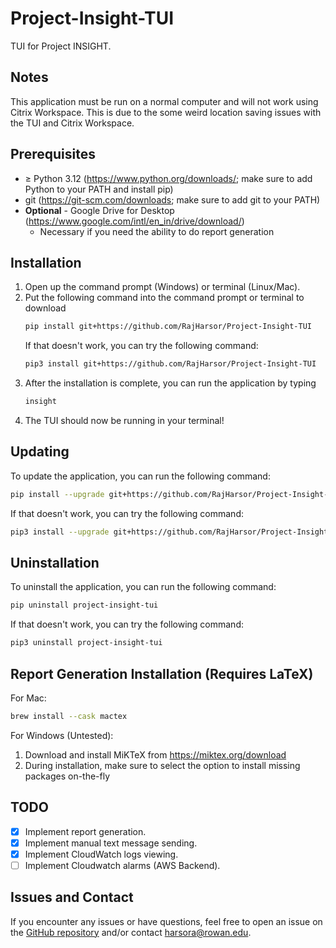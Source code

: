 # Project-Insight-TUI

TUI for Project INSIGHT.

## Notes
This application must be run on a normal computer and will not work using Citrix Workspace. This is due to the some weird location saving issues with the TUI and Citrix Workspace.

## Prerequisites
- $\ge$ Python 3.12 (https://www.python.org/downloads/; make sure to add Python to your PATH and install pip)
- git (https://git-scm.com/downloads; make sure to add git to your PATH)
- **Optional** - Google Drive for Desktop (https://www.google.com/intl/en_in/drive/download/)
  - Necessary if you need the ability to do report generation

## Installation
1. Open up the command prompt (Windows) or terminal (Linux/Mac).
2. Put the following command into the command prompt or terminal to download
   ```bash
   pip install git+https://github.com/RajHarsor/Project-Insight-TUI
   ```
   If that doesn't work, you can try the following command:
   ```bash
   pip3 install git+https://github.com/RajHarsor/Project-Insight-TUI
   ```
3. After the installation is complete, you can run the application by typing
   ```bash
   insight
   ```
4. The TUI should now be running in your terminal!

## Updating
To update the application, you can run the following command:
```bash
pip install --upgrade git+https://github.com/RajHarsor/Project-Insight-TUI
```
If that doesn't work, you can try the following command:
```bash
pip3 install --upgrade git+https://github.com/RajHarsor/Project-Insight-TUI
```
## Uninstallation

To uninstall the application, you can run the following command:
```bash
pip uninstall project-insight-tui
```
If that doesn't work, you can try the following command:
```bash
pip3 uninstall project-insight-tui
```
## Report Generation Installation (Requires LaTeX)

For Mac:
```bash
brew install --cask mactex
```
For Windows (Untested):
1. Download and install MiKTeX from https://miktex.org/download
2. During installation, make sure to select the option to install missing packages on-the-fly


## TODO
- [x] Implement report generation.
- [x] Implement manual text message sending.
- [x] Implement CloudWatch logs viewing.
- [ ] Implement Cloudwatch alarms (AWS Backend).

## Issues and Contact
If you encounter any issues or have questions, feel free to open an issue on the [GitHub repository](https://github.com/RajHarsor/Project-Insight-TUI/issues) and/or contact harsora@rowan.edu.